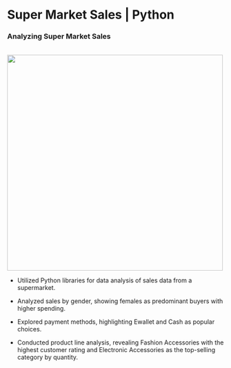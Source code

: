 <h1> Super Market Sales | Python </h1>

<h3>Analyzing Super Market Sales</h3>
<br>

 <img src="Assests1/Img1.png" width=500 />

* Utilized Python libraries for data analysis of sales data from a supermarket.

* Analyzed sales by gender, showing females as predominant buyers with higher spending.

* Explored payment methods, highlighting Ewallet and Cash as popular choices.

* Conducted product line analysis, revealing Fashion Accessories with the highest customer rating and Electronic Accessories as the top-selling category by quantity.


